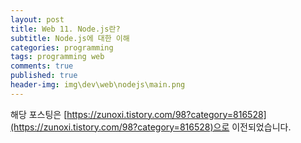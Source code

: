 ```yaml
---
layout: post
title: Web 11. Node.js란?
subtitle: Node.js에 대한 이해
categories: programming
tags: programming web
comments: true
published: true
header-img: img\dev\web\nodejs\main.png
---
```


해당 포스팅은 [https://zunoxi.tistory.com/98?category=816528](https://zunoxi.tistory.com/98?category=816528)으로 이전되었습니다.

<!--

## 개요
> node.js에 대한 이해
  
- 목차
	- [`Node.js란`](#1-nodejs란)
	- [`Node의 동작 원리`](#2-node의-동작-원리)
	- [`Why Node.js?`](#3-why-nodejs)
    - [`Node.js의 사용성`](#4-nodejs의-사용성)
  
## Node.js
---
Node.js와 연관된 React, Vue, Angular가 핫해지면서 이에 대한 정리가 필요함을 느낀다. 이번 포스팅에서는 Node.js가 무엇인지 그리고 어떤기능을하는지에 대해 알아보려한다.

<br>

**참고했던 블로그 포스트**

-   [https://han41858.tistory.com/41](https://han41858.tistory.com/41)

<br>

---

### **1. Node.js란**

<br>

Node.js는 서버사이드 자바스크립트이다.Node.js 자체는 웹서버가 아니다. 자바스크립트 런타임으로 웹서버를 만들 수 있는 하나의 방법이다.

> 특징

-   빠른속도 : 구글의 자바스크립트 엔진인 V8 기반으로 구성된 소프트웨어 시스템  
      
    
-   비동기 I/O 처리 : 이벤트 기반으로 개발, Non-Blocking I/O 를 지원 - > 비동기식 프로그래밍 가능  
      
    
-   단일 쓰레드와 뛰어난 확장성 : Node.js는 쓰레드를 한개만 사용하고 아파치와 같은 웹서버보다 훨씬 많은 요청을 처리 가능

<br>

---
### **2. Node의 동작 원리**

<br>

기존에는 클라이언트가 서버로의 요청에 대해 각각 새로운 쓰레드를 생성하고 그에 따라 메모리를 할당하여 사용자의 요청을 처리했던 반면, 노드에서는 `각 연결이 하나의 이벤트`로서 노드 엔진에서 처리된다.

노드는 일반적으로 `어떤 일을 끝마치고 나면 Callback이 실행`된다. 오직 한번에 한개의 Callback만 실행되며, 그 Callback수행이 종료되기 전까지는 다른 Callback은 계속 그 라인에 기다려야한다. **작업은 병렬로 실행되지만 종료되는것은 한개씩 종료된다.** 이는 "`여러사람에게 동시에 일을 주고 한번에 한명에게서만 결과 보고를 받는 개념`"과 비슷하다.

그러므로 어느 콜백이 먼저 실행될지는 보장할 수 없다. 단, **JavaScript single-threaded** 특성때문에 같은 데이터 스트럭쳐에 동시에 접근하는 우려를 할 필요는 없다.

<br>

---

### **3. Why Node.js?**

<br>

이렇게 보면 Spring으로 백엔드를 구성하는 관점과 비교해서 생각해 볼 수 있을 것 같다. 어짜피 React나 Vue는 자바스크립트를 사용한 UI(프론트엔드)용 프레임워크라는점을 생각했을때, Spring과 Node.js는 `Java를 사용하느냐 혹은 Javascript를 사용하느냐`에서 그 차이가 클 것 같다. 그 외의 Node.js를 이용해서 백엔드를 설계하는것의 이점은 아래와 같다.


- **`효율이 높음`** : 웹어플리케이션에서는 주요 응답시간 비용 = 모든 데이터 쿼리 수행에 걸리는 시간의 합. 즉, 노드를 사용하면 모든 쿼리를 한번에 실행 가능 => 가장 느린 쿼리를 실행하는 소모시간이 감소됨  
- **`Javascript를 사용`** : 사실 이부분이 가장 큰 장점인 것 같다. 백엔드단과 프론트엔드단에서 코드를 공유할 수 있다는 점(같은 조직내의 공통된 언어를 사용함으로써 공유의 용이성을 높일 수 있음), 또한, javascript 숙련자가 `풀스택으로 개발이 가능`하다는 효율성이 있음  
- **`빠른 처리 속도`** : V8은 인터프리터 언어중 가장 빠른속도를 자랑함. 더불어 노드의 I/O가 정말 가볍기 때문에 시스템의 최대한 빠른 I/O 성능을 이끌어낼 수 있다.

<br>

---

### **4. Node.js의 사용성**

<br>

> Node.js를 쓰기 적합한 곳

- 낮은 응답시간과 높은 동시성이 중요한 곳
- 데이터의 실시간 처리가 필요한 애플리케이션(알림, 실시간 대화 등)
- 사용자의 입력과 출력이 잦은 애플리케이션
- 단일 페이지 기반의 애플리케이션

<br>


> Node.js를 쓰기 적합하지 않은 곳

- 데이터 분석, 데이터 엔지니어링 등 데이터 사이언스분야 같이 복잡한 데이터를 다뤄야 하는 곳에는 적합하지 않음 (하드코어한 처리 목적으로는 적합하지 않음)
- 엔터프라이즈 환경, 덩치가 큰 프로젝트(사용가능한 라이브러리와 자원들을 고려, Spring 대비 안정성이 떨어짐)

<br>

**Node.js를 사용하는 대표적인 회사** : Walmart, ebay, paypal, Linkedin, Cloude9IDE

